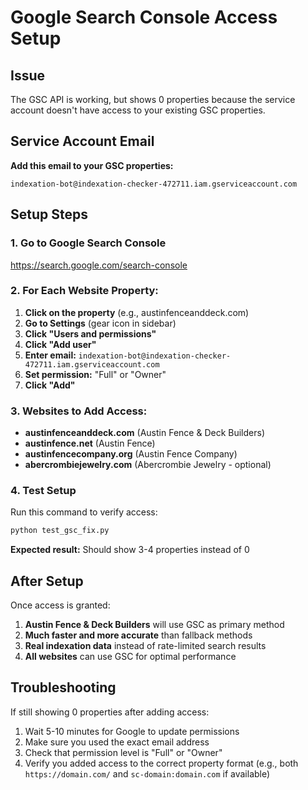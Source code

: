 # Google Search Console Access Setup

## Issue
The GSC API is working, but shows 0 properties because the service account doesn't have access to your existing GSC properties.

## Service Account Email
**Add this email to your GSC properties:**
```
indexation-bot@indexation-checker-472711.iam.gserviceaccount.com
```

## Setup Steps

### 1. Go to Google Search Console
https://search.google.com/search-console

### 2. For Each Website Property:

1. **Click on the property** (e.g., austinfenceanddeck.com)
2. **Go to Settings** (gear icon in sidebar)
3. **Click "Users and permissions"**
4. **Click "Add user"**
5. **Enter email:** `indexation-bot@indexation-checker-472711.iam.gserviceaccount.com`
6. **Set permission:** "Full" or "Owner"
7. **Click "Add"**

### 3. Websites to Add Access:

- **austinfenceanddeck.com** (Austin Fence & Deck Builders)
- **austinfence.net** (Austin Fence)
- **austinfencecompany.org** (Austin Fence Company)
- **abercrombiejewelry.com** (Abercrombie Jewelry - optional)

### 4. Test Setup

Run this command to verify access:
```bash
python test_gsc_fix.py
```

**Expected result:** Should show 3-4 properties instead of 0

## After Setup

Once access is granted:
1. **Austin Fence & Deck Builders** will use GSC as primary method
2. **Much faster and more accurate** than fallback methods
3. **Real indexation data** instead of rate-limited search results
4. **All websites** can use GSC for optimal performance

## Troubleshooting

If still showing 0 properties after adding access:
1. Wait 5-10 minutes for Google to update permissions
2. Make sure you used the exact email address
3. Check that permission level is "Full" or "Owner"
4. Verify you added access to the correct property format (e.g., both `https://domain.com/` and `sc-domain:domain.com` if available)
